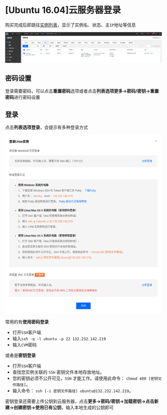 
# [Ubuntu 16.04]云服务器登录

购买完成后即跳往[实例列表](https://console.cloud.tencent.com/cvm/index)，显示了实例名、状态、主`IP`地址等信息

![](./imgs/case-list.png)

## 密码设置

登录需要密码，可以点击**重置密码**选项或者点击**列表选项更多->密码/密钥->重置密码**进行密码设置

## 登录

点击**列表选项登录**，会提示有多种登录方式

![](./imgs/cvm-login.png)

常用的有**使用密码登录**

* 打开`SSH`客户端
* 输入`ssh -q -l ubuntu -p 22 132.232.142.219`
* 输入`CVM`密码

或者是**密钥登录**

* 打开`SSH`客户端
* 查找您实例关联的 `SSH` 密钥文件本地存放地址。
* 您的密钥必须不公开可见，`SSH` 才能工作。请使用此命令： `chmod 400 [密钥文件路径]`。
* 输入命令： `ssh [-i 密钥文件路径] ubuntu@132.232.142.219`。

密钥登录还需要上传公钥到云服务器，点击**更多->密码/密钥->加载密钥->点击新建->创建密钥->使用已有公钥**，输入本地生成的公钥即可